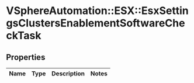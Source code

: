 # VSphereAutomation::ESX::EsxSettingsClustersEnablementSoftwareCheckTask

## Properties
Name | Type | Description | Notes
------------ | ------------- | ------------- | -------------


